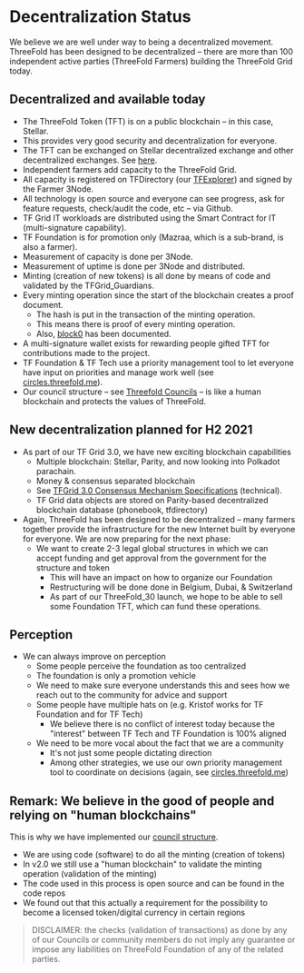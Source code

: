 # Decentralization Status

We believe we are well under way to being a decentralized movement. ThreeFold has been designed to be decentralized – there are more than 100 independent active parties (ThreeFold Farmers) building the ThreeFold Grid today.

## Decentralized and available today

- The ThreeFold Token (TFT) is on a public blockchain – in this case, Stellar.
- This provides very good security and decentralization for everyone.
- The TFT can be exchanged on Stellar decentralized exchange and other decentralized exchanges. See [here](how_to_buy_and_sell).
- Independent farmers add capacity to the ThreeFold Grid.
- All capacity is registered on TFDirectory (our [TFExplorer](https://explorer.threefold.io)) and signed by the Farmer 3Node.
- All technology is open source and everyone can see progress, ask for feature requests, check/audit the code, etc – via Github.
- TF Grid IT workloads are distributed using the Smart Contract for IT (multi-signature capability).
- TF Foundation is for promotion only (Mazraa, which is a sub-brand, is also a farmer).
- Measurement of capacity is done per 3Node.
- Measurement of uptime is done per 3Node and distributed.
- Minting (creation of new tokens) is all done by means of code and validated by the TFGrid_Guardians.
- Every minting operation since the start of the blockchain creates a proof document.
  - The hash is put in the transaction of the minting operation.
  - This means there is proof of every minting operation.
  - Also, [block0](genesis_block_pool_details) has been documented.
- A multi-signature wallet exists for rewarding people gifted TFT for contributions made to the project.
- TF Foundation & TF Tech use a priority management tool to let everyone have input on priorities and manage work well (see [circles.threefold.me](https://circles.threefold.me)).
- Our council structure – see [Threefold Councils](threefold_councils) – is like a human blockchain and protects the values of ThreeFold.

## New decentralization planned for H2 2021

- As part of our TF Grid 3.0, we have new exciting blockchain capabilities
  - Multiple blockchain: Stellar, Parity, and now looking into Polkadot parachain.
  - Money & consensus separated blockchain
  - See [TFGrid 3.0 Consensus Mechanism Specifications](internet4:consensus3) (technical).
  - TF Grid data objects are stored on Parity-based decentralized blockchain database (phonebook, tfdirectory)
- Again, ThreeFold has been designed to be decentralized – many farmers together provide the infrastructure for the new Internet built by everyone for everyone. We are now preparing for the next phase:
  - We want to create 2-3 legal global structures in which we can accept funding and get approval from the government for the structure and token
    - This will have an impact on how to organize our Foundation
    - Restructuring will be done done in Belgium, Dubai, & Switzerland
    - As part of our ThreeFold_30 launch, we hope to be able to sell some Foundation TFT, which can fund these operations.

## Perception

- We can always improve on perception
  - Some people perceive the foundation as too centralized
  - The foundation is only a promotion vehicle
  - We need to make sure everyone understands this and sees how we reach out to the community for advice and support
  - Some people have multiple hats on (e.g. Kristof works for TF Foundation and for TF Tech)
    - We believe there is no conflict of interest today because the "interest" between TF Tech and TF Foundation is 100% aligned
  - We need to be more vocal about the fact that we are a community
    - It's not just some people dictating direction
    - Among other strategies, we use our own priority management tool to coordinate on decisions (again, see [circles.threefold.me](https://circles.threefold.me))

## Remark: We believe in the good of people and relying on "human blockchains"

This is why we have implemented our [council structure](threefold_councils).

- We are using code (software) to do all the minting (creation of tokens)
- In v2.0 we still use a "human blockchain" to validate the minting operation (validation of the minting)
- The code used in this process is open source and can be found in the code repos
- We found out that this actually a requirement for the possibility to become a licensed token/digital currency in certain regions

> DISCLAIMER: the checks (validation of transactions) as done by any of our Councils or community members do not imply any guarantee or impose any liabilities on ThreeFold Foundation of any of the related parties.